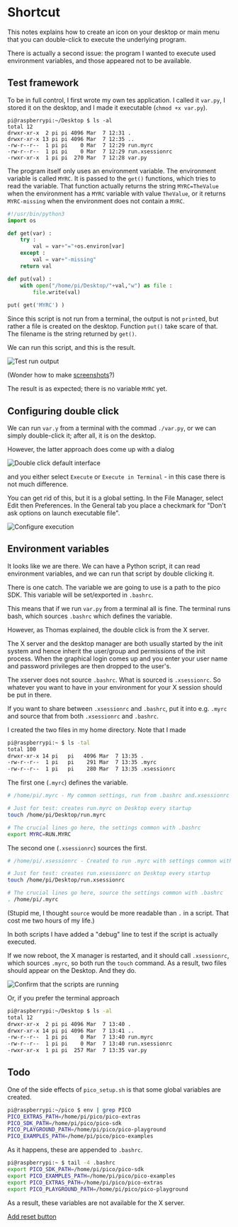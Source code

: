 # Shortcut

This notes explains how to create an icon on your desktop or main menu
that you can double-click to execute the underlying program.

There is actually a second issue: the program I wanted to execute used
environment variables, and those appeared not to be available.


## Test framework

To be in full control, I first wrote my own tes application.
I called it `var.py`, I stored it on the desktop, and I made
it executable (`chmod +x var.py`).

```
pi@raspberrypi:~/Desktop $ ls -al
total 12
drwxr-xr-x  2 pi pi 4096 Mar  7 12:31 .
drwxr-xr-x 13 pi pi 4096 Mar  7 12:35 ..
-rw-r--r--  1 pi pi    0 Mar  7 12:29 run.myrc
-rw-r--r--  1 pi pi    0 Mar  7 12:29 run.xsessionrc
-rwxr-xr-x  1 pi pi  270 Mar  7 12:28 var.py
```

The program itself only uses an environment variable.
The environment variable is called `MYRC`.
It is passed to the `get()` functions, which tries to read the variable.
That function actually returns the string `MYRC=TheValue` when the
environment has a `MYRC` variable with value `TheValue`, or it returns
`MYRC-missing` when the environment does not contain a `MYRC`.

```python
#!/usr/bin/python3
import os

def get(var) :
    try :
        val = var+"="+os.environ[var]
    except :
        val = var+"-missing"
    return val

def put(val) :
	with open("/home/pi/Desktop/"+val,"w") as file :
		file.write(val)
	  
put( get('MYRC') )
```

Since this script is not run from a terminal, the output is
not `print`ed, but rather a file is created on the desktop.
Function `put()` take scare of that. The filename is the 
string returned by `get()`.

We can run this script, and this is the result.

![Test run output](output.png)

(Wonder how to make [screenshots](https://www.raspberrypi-spy.co.uk/2013/10/how-to-take-screenshots-on-the-raspberry-pi/)?)

The result is as expected; there is no variable `MYRC` yet.


## Configuring double click

We can run `var.y` from a terminal with the commad `./var.py`, or we 
can simply double-click it; after all, it is on the desktop.

However, the latter approach does come up with a dialog

![Double click default interface](exec.png)

and you either select `Execute` or `Execute in Terminal` - in this case
there is not much difference.

You can get rid of this, but it is a global setting.
In the File Manager, select Edit then Preferences.
In the General tab you place a checkmark for "Don't ask options on launch executable file".

![Configure execution](config.png)


## Environment variables

It looks like we are there.
We can have a Python script, it can read environment variables,
and we can run that script by double clicking it.

There is one catch.
The variable we are going to use is a path to the pico SDK.
This variable will be set/exported in `.bashrc`.

This means that if we run `var.py` from a terminal all is fine.
The terminal runs bash, which sources `.bashrc` which defines the
variable.

However, as Thomas explained, the double click is from the X server.

The X server and the desktop manager are both usually started by 
the init system and hence inherit the user/group and permissions of 
the init process. When the graphical login comes up and you enter your
user name and password privileges are then dropped to the user's. 

The xserver does not source `.bashrc`. 
What is sourced is `.xsessionrc`.
So whatever you want to have in your environment for your 
X session should be put in there.

If you want to share between `.xsessionrc` and `.bashrc`, put it 
into e.g. `.myrc` and source that from both `.xsessionrc` and `.bashrc`.

I created the two files in my home directory. Note that I made

```bash
pi@raspberrypi:~ $ ls -tal 
total 100
drwxr-xr-x 14 pi   pi   4096 Mar  7 13:35 .
-rw-r--r--  1 pi   pi    291 Mar  7 13:35 .myrc
-rw-r--r--  1 pi   pi    280 Mar  7 13:35 .xsessionrc
```

The first one (`.myrc`) defines the variable.

```bash
# /home/pi/.myrc - My common settings, run from .bashrc and.xsessionrc

# Just for test: creates run.myrc on Desktop every startup
touch /home/pi/Desktop/run.myrc 

# The crucial lines go here, the settings common with .bashrc
export MYRC=RUN.MYRC
```

The second one (`.xsessionrc`) sources the first.

```bash
# /home/pi/.xsessionrc - Created to run .myrc with settings common with .bashrc

# Just for test: creates run.xsessionrc on Desktop every startup
touch /home/pi/Desktop/run.xsessionrc 

# The crucial lines go here, source the settings common with .bashrc
. /home/pi/.myrc
```

(Stupid me, I thought `source` would be more readable than `.` in a script. That cost me two hours of my life.)

In both scripts I have added a "debug" line to test if
the script is actually executed.

If we now reboot, the X manager is restarted, and it should
call `.xsessionrc`, which sources `.myrc`, so both run the `touch`
command. As a result, two files should appear on the Desktop.
And they do.

![Confirm that the scripts are running](boot.png)

Or, if you prefer the terminal approach

```bash
pi@raspberrypi:~/Desktop $ ls -al
total 12
drwxr-xr-x  2 pi pi 4096 Mar  7 13:40 .
drwxr-xr-x 14 pi pi 4096 Mar  7 13:41 ..
-rw-r--r--  1 pi pi    0 Mar  7 13:40 run.myrc
-rw-r--r--  1 pi pi    0 Mar  7 13:40 run.xsessionrc
-rwxr-xr-x  1 pi pi  257 Mar  7 13:35 var.py
```


## Todo

One of the side effects of `pico_setup.sh` is that some global 
variables are created.

```bash
pi@raspberrypi:~/pico $ env | grep PICO
PICO_EXTRAS_PATH=/home/pi/pico/pico-extras
PICO_SDK_PATH=/home/pi/pico/pico-sdk
PICO_PLAYGROUND_PATH=/home/pi/pico/pico-playground
PICO_EXAMPLES_PATH=/home/pi/pico/pico-examples
```

As it happens, these are appended to `.bashrc`.

```bash
pi@raspberrypi:~ $ tail -4 .bashrc 
export PICO_SDK_PATH=/home/pi/pico/pico-sdk
export PICO_EXAMPLES_PATH=/home/pi/pico/pico-examples
export PICO_EXTRAS_PATH=/home/pi/pico/pico-extras
export PICO_PLAYGROUND_PATH=/home/pi/pico/pico-playground
```

As a result, these variables are not available for the X server.






[Add reset button](https://www.youtube.com/watch?v=d-karKb53og)
